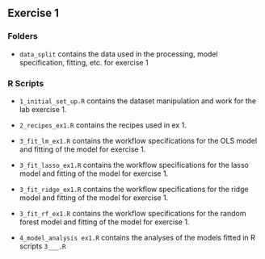 ## Exercise 1

### Folders
- `data_split` contains the data used in the processing, model specification, fitting, etc. for exercise 1

### R Scripts
- `1_initial_set_up.R` contains the dataset manipulation and work for the lab exercise 1. 

- `2_recipes_ex1.R` contains the recipes used in ex 1. 

- `3_fit_lm_ex1.R` contains the workflow specifications for the OLS model and fitting of the model for exercise 1.

- `3_fit_lasso_ex1.R` contains the workflow specifications for the lasso model and fitting of the model for exercise 1.

- `3_fit_ridge_ex1.R` contains the workflow specifications for the ridge model and fitting of the model for exercise 1.

- `3_fit_rf_ex1.R` contains the workflow specifications for the random forest model and fitting of the model for exercise 1.

- `4_model_analysis ex1.R` contains the analyses of the models fitted in R scripts `3___.R`